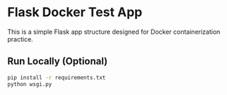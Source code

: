 # Flask Docker Test App

This is a simple Flask app structure designed for Docker containerization practice.

## Run Locally (Optional)
```bash
pip install -r requirements.txt
python wsgi.py

